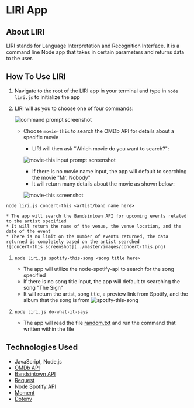 # LIRI App

## About LIRI
LIRI stands for Language Interpretation and Recognition Interface. It is a command line Node app that takes in certain parameters and returns data to the user.

## How To Use LIRI
1. Navigate to the root of the LIRI app in your terminal and type in `node liri.js` to initialize the app
1. LIRI will as you to choose one of four commands: 

    ![command prompt screenshot](../master/images/command-prompt.png)
    
    * Choose `movie-this` to search the OMDb API for details about a specific movie
        * LIRI will then ask "Which movie do you want to search?":
    
        ![movie-this input prompt screenshot](../master/images/movie-this-input-prompt.png)
 
        * If there is no movie name input, the app will default to searching the movie "Mr. Nobody"
        * It will return many details about the movie as shown below: 
        
        ![movie-this screenshot](../master/images/movie-this.png)





`node liri.js concert-this <artist/band name here>`

    * The app will search the Bandsintown API for upcoming events related to the artist specified 
    * It will return the name of the venue, the venue location, and the date of the event 
    * There is no limit on the number of events returned, the data returned is completely based on the artist searched
    ![concert-this screenshot](../master/images/concert-this.png)
        
1. `node liri.js spotify-this-song <song title here>`

    * The app will utilize the node-spotify-api to search for the song specified
    * If there is no song title input, the app will default to searching the song "The Sign"
    * It will return the artist, song title, a preview link from Spotify, and the album that the song is from
    ![spotify-this-song](../master/images/spotify-this-song.png)
        
1. `node liri.js do-what-it-says`

    * The app will read the file [random.txt](../master/random.txt) and run the command that written within the file
    
## Technologies Used
* JavaScript, Node.js
* [OMDb API](http://www.omdbapi.com/)
* [Bandsintown API](http://www.artists.bandsintown.com/bandsintown-api)
* [Request](https://www.npmjs.com/package/request)
* [Node Spotify API](https://www.npmjs.com/package/node-spotify-api)
* [Moment](https://www.npmjs.com/package/moment)
* [Dotenv](https://www.npmjs.com/package/dotenv)
